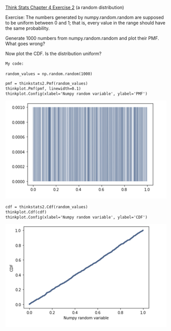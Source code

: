 [Think Stats Chapter 4 Exercise 2](http://greenteapress.com/thinkstats2/html/thinkstats2005.html#toc41) (a random distribution)

Exercise: The numbers generated by numpy.random.random are supposed to be uniform between 0 and 1; that is, every value in the range should have the same probability.

Generate 1000 numbers from numpy.random.random and plot their PMF. What goes wrong?

Now plot the CDF. Is the distribution uniform?

```
My code:

random_values = np.random.random(1000)
```

```
pmf = thinkstats2.Pmf(random_values)
thinkplot.Pmf(pmf, linewidth=0.1)
thinkplot.Config(xlabel='Numpy random variable', ylabel='PMF')
```
![image1](https://github.com/jackywlu/dsp/blob/master/lessons/statistics/Exercise%204-2%20Image%201.png)

```
cdf = thinkstats2.Cdf(random_values)
thinkplot.Cdf(cdf)
thinkplot.Config(xlabel='Numpy random variable', ylabel='CDF')
```

![image2](https://github.com/jackywlu/dsp/blob/master/lessons/statistics/Exercise%204-2%20Image%202.png)
